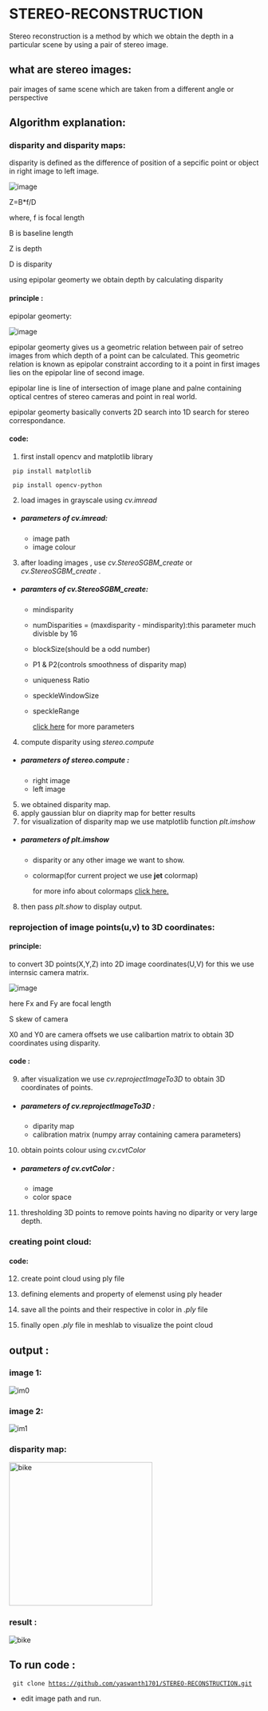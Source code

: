 # STEREO-RECONSTRUCTION
Stereo reconstruction is a method by which we obtain the depth  in a particular scene by using a pair of stereo image.
## what are stereo images:
pair images of same scene which are taken from a different angle or perspective
##  Algorithm explanation:
### disparity and disparity maps:
disparity is defined as the difference of position of a sepcific point or object in right image to left image.


![image](https://user-images.githubusercontent.com/92177410/136625358-0ada55c3-a154-4976-a690-924cdf94f61d.png)

Z=B*f/D

where, 
f is focal length  

B is baseline length 

Z is depth 

D is disparity 

using epipolar geomerty we obtain depth by calculating disparity
#### principle :
 epipolar geomerty:




![image](https://user-images.githubusercontent.com/92177410/136604715-c793de16-b74c-4a5a-9d92-771703ec39cb.png)


epipolar geomerty gives us a geometric relation between pair of setreo images from which depth of a point can be calculated.
This geometric relation is known as epipolar constraint according to it a point in first images lies on the epipolar line of second image.

epipolar line is line of intersection of image  plane and palne containing optical centres of stereo cameras and point in real world.



epipolar geomerty basically converts 2D search into 1D search for stereo correspondance.
#### code:
1) first install opencv and matplotlib library

<code>  pip install matplotlib </code>

<code> pip install opencv-python </code>

2)  load  images in grayscale using _cv.imread_ 
* ##### parameters of _cv.imread_:
  * image path 
  * image colour 

3) after loading  images , use _cv.StereoSGBM_create_ or _cv.StereoSGBM_create_ .
* #####  paramters of _cv.StereoSGBM_create_:
  * mindisparity
  * numDisparities = (maxdisparity - mindisparity):this parameter much divisble by 16
  * blockSize(should be a odd number)
  * P1 & P2(controls smoothness of disparity map)
  * uniqueness Ratio
  * speckleWindowSize
  * speckleRange

    [click here](https://docs.opencv.org/4.5.3/d2/d85/classcv_1_1StereoSGBM.html) for more parameters 

4)  compute disparity using _stereo.compute_
*  ##### parameters of  _stereo.compute_ :
    * right image 
    * left image

5) we obtained disparity map. 
6) apply gaussian blur on diaprity map for better results
7) for visualization of disparity map we use matplotlib function _plt.imshow_
 *  #####  parameters of _plt.imshow_
    *  disparity or any other image we want to show.
    *  colormap(for current project we use **jet** colormap)

        for more info about colormaps [click here.](https://matplotlib.org/stable/tutorials/colors/colormaps.html)

8) then  pass _plt.show_ to display output.
### reprojection of image points(u,v) to 3D coordinates:
#### principle:

to  convert 3D points(X,Y,Z) into 2D image coordinates(U,V) for this we use internsic camera matrix.

![image](https://user-images.githubusercontent.com/92177410/136624644-75b0dbe7-7f8d-494d-bd6e-46dc7200520d.png)

here Fx and Fy are focal length 

S skew of camera 

X0 and Y0 are camera offsets
we  use calibartion matrix to obtain 3D coordinates using disparity.
#### code :

9) after visualization we use _cv.reprojectImageTo3D_ to obtain 3D coordinates of points.
* ##### parameters of _cv.reprojectImageTo3D_ :
  * diparity map
  * calibration matrix (numpy array containing camera parameters)
10) obtain points colour using _cv.cvtColor_
* ##### parameters of _cv.cvtColor_ :
   * image
   * color space
11) thresholding 3D points to remove points having no diparity or very large depth.
### creating point cloud:
#### code:
12) create point cloud using ply file 

13) defining elements and property of elemenst using ply header 

14) save all the points and their respective in color in _.ply_ file

15) finally open _.ply_ file in meshlab to visualize the point cloud 

## output :
### image 1:

![im0](https://user-images.githubusercontent.com/92177410/136657519-c2395431-d5b7-43fc-a766-90c4100e3322.png)

### image 2:
![im1](https://user-images.githubusercontent.com/92177410/136672788-222a72bb-4c28-4a8c-a0b2-0cc12e4ce558.png)

### disparity map:
<img width="287" alt="bike" src="https://user-images.githubusercontent.com/92177410/136672832-91e53378-8655-43e3-b125-5a6fb6f27dad.png">

### result :

![bike](https://user-images.githubusercontent.com/92177410/136672921-beadf057-b987-4d60-87c7-605cc4282f47.gif)
## To run code :
<code> git clone https://github.com/yaswanth1701/STEREO-RECONSTRUCTION.git </code>
* edit image path and run.

 



